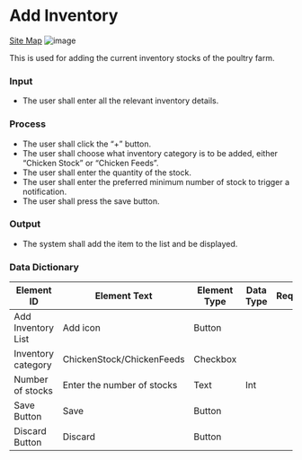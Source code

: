 # Add Inventory

[Site Map](../../README.md)
![image](https://github.com/jar-RED/poultry-palace/assets/126373280/1b7d2202-624e-4532-a1c3-52520a1476d3)


This is used for adding the current inventory stocks of the poultry farm.
### Input
* The user shall enter all the relevant inventory details.	
### Process
* The user shall click the “+” button.
* The user shall choose what inventory category is to be added, either “Chicken Stock” or “Chicken Feeds”.
* The user shall enter the quantity of the stock.
* The user shall enter the preferred minimum number of stock to trigger a notification.
* The user shall press the save button.

### Output
* The system shall add the item to the list and be displayed.

### Data Dictionary
| Element ID | Element Text | Element Type | Data Type | Required | Rules? |
|------------|--------------|--------------|-----------|----------|--------|
| Add Inventory List | Add icon | Button|  |  |  |
| Inventory category | ChickenStock/ChickenFeeds | Checkbox |  |  |  |
| Number of stocks | Enter the number of stocks | Text| Int |  |  |
| Save Button | Save | Button |  |  |  |
| Discard Button | Discard | Button |  |  |  |




